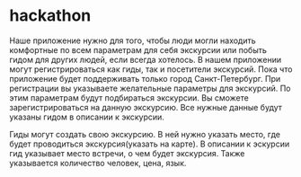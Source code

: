 # hackathon

Наше приложение нужно для того, чтобы люди могли находить комфортные по всем параметрам для себя экскурсии или побыть гидом для других людей, если всегда хотелось. В нашем приложении могут регистрироваться как гиды, так и посетители экскурсий. Пока что приложение будет поддерживать только город Санкт-Петербург. При регистрации вы указываете желательные параметры для экскурсий. По этим параметрам будут подбираться экскурсии. Вы сможете зарегистрироваться на данную экскурсию. Все нужные данные будут указаны гидом в описании к экскурсии.

Гиды могут создать свою экскурсию. В ней нужно указать место, где будет проводиться экскурсия(указать на карте). В описании к эскурсии гид указывает место встречи, о чем будет экскурсия. Также указывается количество человек, цена, язык.
